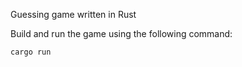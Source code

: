 Guessing game written in Rust 


Build and run the game using the following command:
```bash
cargo run
```

